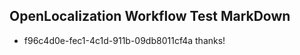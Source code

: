 ## OpenLocalization Workflow Test MarkDown
* f96c4d0e-fec1-4c1d-911b-09db8011cf4a thanks!

<!--HONumber=Aug16_HO4-->


